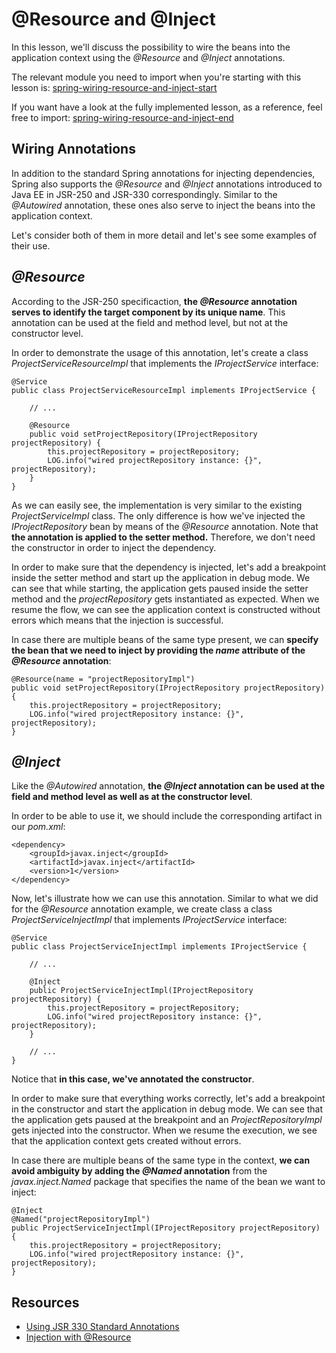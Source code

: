 # @Resource and @Inject

In this lesson, we'll discuss the possibility to wire the beans into the application context using the _@Resource_ and _@Inject_ annotations.

The relevant module you need to import when you're starting with this lesson is: [spring-wiring-resource-and-inject-start](https://github.com/eugenp/learn-spring/tree/module2/spring-wiring-resource-and-inject-start)

If you want have a look at the fully implemented lesson, as a reference, feel free to import: [spring-wiring-resource-and-inject-end](https://github.com/eugenp/learn-spring/tree/module2/spring-wiring-resource-and-inject-end)

## Wiring Annotations

In addition to the standard Spring annotations for injecting dependencies, Spring also supports the _@Resource_ and _@Inject_ annotations introduced to Java EE in JSR-250 and JSR-330 correspondingly. Similar to the _@Autowired_ annotation, these ones also serve to inject the beans into the application context.

Let's consider both of them in more detail and let's see some examples of their use.

## _@Resource_

According to the JSR-250 specificaction, **the _@Resource_ annotation serves to identify the target component by its unique name**. This annotation can be used at the field and method level, but not at the constructor level.

In order to demonstrate the usage of this annotation, let's create a class _ProjectServiceResourceImpl_ that implements the _IProjectService_ interface:

```
@Service
public class ProjectServiceResourceImpl implements IProjectService {

    // ...

    @Resource
    public void setProjectRepository(IProjectRepository projectRepository) {
        this.projectRepository = projectRepository;
        LOG.info("wired projectRepository instance: {}", projectRepository);
    }
}
```

As we can easily see, the implementation is very similar to the existing _ProjectServiceImpl_ class. The only difference is how we've injected the _IProjectRepository_ bean by means of the _@Resource_ annotation. Note that **the annotation is applied to the setter method.** Therefore, we don't need the constructor in order to inject the dependency.

In order to make sure that the dependency is injected, let's add a breakpoint inside the setter method and start up the application in debug mode. We can see that while starting, the application gets paused inside the setter method and the _projectRepository_ gets instantiated as expected. When we resume the flow, we can see the application context is constructed without errors which means that the injection is successful.

In case there are multiple beans of the same type present, we can **specify the bean that we need to inject by providing the _name_ attribute of the _@Resource_ annotation**:

```
@Resource(name = "projectRepositoryImpl")
public void setProjectRepository(IProjectRepository projectRepository) {
    this.projectRepository = projectRepository;
    LOG.info("wired projectRepository instance: {}", projectRepository);
}
```

## _@Inject_

Like the _@Autowired_ annotation, **the _@Inject_ annotation can be used at the field and method level as well as at the constructor level**.

In order to be able to use it, we should include the corresponding artifact in our _pom.xml_:

```
<dependency>
    <groupId>javax.inject</groupId>
    <artifactId>javax.inject</artifactId>
    <version>1</version>
</dependency>
```

Now, let's illustrate how we can use this annotation. Similar to what we did for the _@Resource_ annotation example, we create class a class _ProjectServiceInjectImpl_ that implements _IProjectService_ interface:

```
@Service
public class ProjectServiceInjectImpl implements IProjectService {
    
    // ...

    @Inject
    public ProjectServiceInjectImpl(IProjectRepository projectRepository) {
        this.projectRepository = projectRepository;
        LOG.info("wired projectRepository instance: {}", projectRepository);
    }

    // ...
}
```

Notice that **in this case, we've annotated the constructor**.

In order to make sure that everything works correctly, let's add a breakpoint in the constructor and start the application in debug mode. We can see that the application gets paused at the breakpoint and an _ProjectRepositoryImpl_ gets injected into the constructor. When we resume the execution, we see that the application context gets created without errors.

In case there are multiple beans of the same type in the context, **we can avoid ambiguity by adding the _@Named_ annotation** from the _javax.inject.Named_ package that specifies the name of the bean we want to inject:

```
@Inject
@Named("projectRepositoryImpl")
public ProjectServiceInjectImpl(IProjectRepository projectRepository) {
    this.projectRepository = projectRepository;
    LOG.info("wired projectRepository instance: {}", projectRepository);
}
```

## Resources
- [Using JSR 330 Standard Annotations](https://docs.spring.io/spring/docs/current/spring-framework-reference/core.html#beans-standard-annotations)
- [Injection with @Resource](https://docs.spring.io/spring/docs/current/spring-framework-reference/core.html#beans-resource-annotation)
